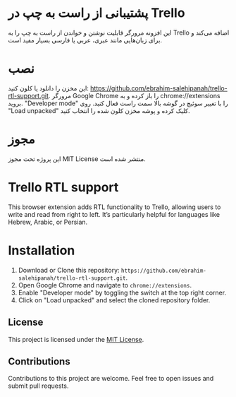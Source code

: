# پشتیبانی از راست به چپ در Trello
این افزونه مرورگر قابلیت نوشتن و خواندن از راست به چپ را به Trello اضافه می‌کند و برای زبان‌هایی مانند عبری، عربی یا فارسی بسیار مفید است.

# نصب
این مخزن را دانلود یا کلون کنید: https://github.com/ebrahim-salehipanah/trello-rtl-support.git.
مرورگر Google Chrome را باز کرده و به chrome://extensions بروید.
"Developer mode" را با تغییر سوئیچ در گوشه بالا سمت راست فعال کنید.
روی "Load unpacked" کلیک کرده و پوشه مخزن کلون شده را انتخاب کنید.
# مجوز
این پروژه تحت مجوز MIT License منتشر شده است.


# Trello RTL support

This browser extension adds RTL functionality to Trello, allowing users to write and read from right to left. It’s particularly helpful for languages like Hebrew, Arabic, or Persian.

# Installation

1. Download or Clone this repository: `https://github.com/ebrahim-salehipanah/trello-rtl-support.git`.
2. Open Google Chrome and navigate to `chrome://extensions`.
3. Enable "Developer mode" by toggling the switch at the top right corner.
4. Click on "Load unpacked" and select the cloned repository folder.

## License

This project is licensed under the [MIT License](LICENSE).

## Contributions

Contributions to this project are welcome. Feel free to open issues and submit pull requests.